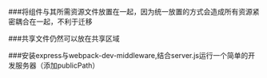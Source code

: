###将组件与其所需资源文件放置在一起，因为统一放置的方式会造成所有资源紧密耦合在一起，不利于迁移

###共享文件仍然可以放在共享区域

###安装express与webpack-dev-middleware,结合server.js运行一个简单的开发服务器（添加publicPath）